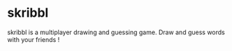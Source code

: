 # skribbl
skribbl is a multiplayer drawing and guessing game. Draw and guess words with your friends !

